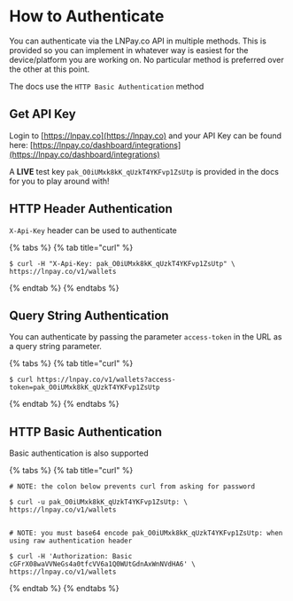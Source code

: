 # How to Authenticate

You can authenticate via the LNPay.co API in multiple methods. This is provided so you can implement in whatever way is easiest for the device/platform you are working on. No particular method is preferred over the other at this point.

The docs use the `HTTP Basic Authentication` method

## Get API Key

Login to [https://lnpay.co](https://lnpay.co) and your API Key can be found here: [https://lnpay.co/dashboard/integrations](https://lnpay.co/dashboard/integrations)

A **LIVE** test key `pak_O0iUMxk8kK_qUzkT4YKFvp1ZsUtp` is provided in the docs for you to play around with!

## HTTP Header Authentication

`X-Api-Key` header can be used to authenticate

{% tabs %}
{% tab title="curl" %}
```text
$ curl -H "X-Api-Key: pak_O0iUMxk8kK_qUzkT4YKFvp1ZsUtp" \
https://lnpay.co/v1/wallets
```
{% endtab %}
{% endtabs %}

## Query String Authentication

You can authenticate by passing the parameter `access-token` in the URL as a query string parameter.

{% tabs %}
{% tab title="curl" %}
```text
$ curl https://lnpay.co/v1/wallets?access-token=pak_O0iUMxk8kK_qUzkT4YKFvp1ZsUtp
```
{% endtab %}
{% endtabs %}

## HTTP Basic Authentication

Basic authentication is also supported

{% tabs %}
{% tab title="curl" %}
```text
# NOTE: the colon below prevents curl from asking for password

$ curl -u pak_O0iUMxk8kK_qUzkT4YKFvp1ZsUtp: \
https://lnpay.co/v1/wallets


# NOTE: you must base64 encode pak_O0iUMxk8kK_qUzkT4YKFvp1ZsUtp: when using raw authentication header

$ curl -H 'Authorization: Basic cGFrX08waVVNeGs4a0tfcVV6a1Q0WUtGdnAxWnNVdHA6' \
https://lnpay.co/v1/wallets
```
{% endtab %}
{% endtabs %}



